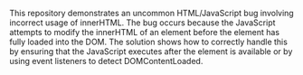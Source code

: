 This repository demonstrates an uncommon HTML/JavaScript bug involving incorrect usage of innerHTML. The bug occurs because the JavaScript attempts to modify the innerHTML of an element before the element has fully loaded into the DOM. The solution shows how to correctly handle this by ensuring that the JavaScript executes after the element is available or by using event listeners to detect DOMContentLoaded.
